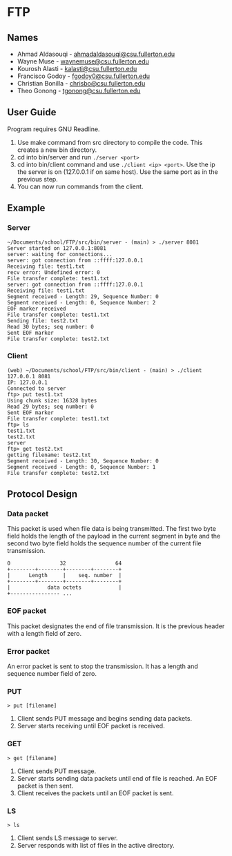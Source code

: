 # FTP

## Names

- Ahmad Aldasouqi - ahmadaldasouqi@csu.fullerton.edu
- Wayne Muse - waynemuse@csu.fullerton.edu
- Kourosh Alasti - kalasti@csu.fullerton.edu
- Francisco Godoy - fgodoy0@csu.fullerton.edu
- Christian Bonilla - chrisbo@csu.fullerton.edu
- Theo Gonong - tgonong@csu.fullerton.edu

## User Guide
Program requires GNU Readline.

1. Use make command from src directory to compile the code. This creates a new bin directory.
2. cd into bin/server and run `./server <port>`
3. cd into bin/client command and use `./client <ip> <port>`. Use the ip the server is on (127.0.0.1 if on same host). Use the same port as in the previous step.
4. You can now run commands from the client.

## Example

### Server
```
~/Documents/school/FTP/src/bin/server - (main) > ./server 8081
Server started on 127.0.0.1:8081
server: waiting for connections...
server: got connection from ::ffff:127.0.0.1
Receiving file: test1.txt
recv error: Undefined error: 0
File transfer complete: test1.txt
server: got connection from ::ffff:127.0.0.1
Receiving file: test1.txt
Segment received - Length: 29, Sequence Number: 0
Segment received - Length: 0, Sequence Number: 2
EOF marker received
File transfer complete: test1.txt
Sending file: test2.txt
Read 30 bytes; seq number: 0
Sent EOF marker
File transfer complete: test2.txt
```

### Client
```
(web) ~/Documents/school/FTP/src/bin/client - (main) > ./client 127.0.0.1 8081
IP: 127.0.0.1
Connected to server
ftp> put test1.txt
Using chunk size: 16328 bytes
Read 29 bytes; seq number: 0
Sent EOF marker
File transfer complete: test1.txt
ftp> ls
test1.txt
test2.txt
server
ftp> get test2.txt
getting filename: test2.txt
Segment received - Length: 30, Sequence Number: 0
Segment received - Length: 0, Sequence Number: 1
File transfer complete: test2.txt
```

## Protocol Design

### Data packet
This packet is used when file data is being transmitted. The first two byte field holds the length of the payload in the current segment in byte and the second two byte field holds the sequence number of the current file transmission.

```
0                32                64  
+--------+--------+--------+--------+  
|      Length     |    seq. number  |  
+--------+--------+--------+--------+  
|            data octets            |  
+---------------- ...                   
```

### EOF packet
This packet designates the end of file transmission. It is the previous header with a length field of zero.

### Error packet
An error packet is sent to stop the transmission. It has a length and sequence number field of zero.



### PUT
```
> put [filename]
```

1. Client sends PUT message and begins sending data packets.
2. Server starts receiving until EOF packet is received.

### GET
```
> get [filename]
```

1. Client sends PUT message.
2. Server starts sending data packets until end of file is reached. An EOF packet is then sent.
3. Client receives the packets until an EOF packet is sent.

### LS
```
> ls
```

1. Client sends LS message to server.
2. Server responds with list of files in the active directory.

